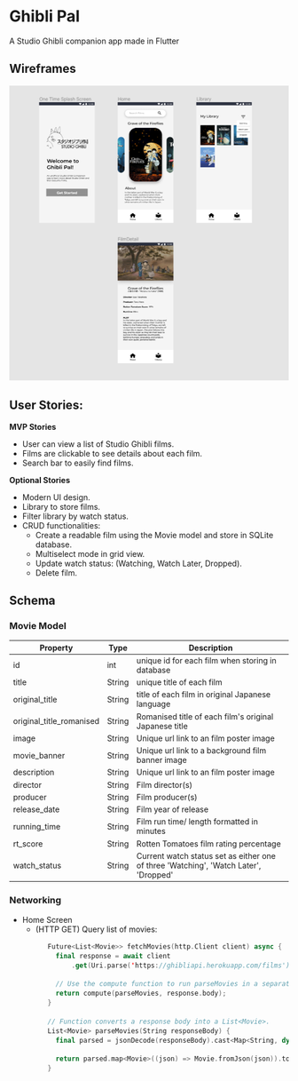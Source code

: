 # Ghibli Pal

A Studio Ghibli companion app made in Flutter

## Wireframes
<img src="Digital Wireframe.png" width=600>


## User Stories: 
**MVP Stories**
- User can view a list of Studio Ghibli films.
- Films are clickable to see details about each film.
- Search bar to easily find films.

**Optional Stories**
- Modern UI design. 
- Library to store films.
- Filter library by watch status. 
- CRUD functionalities:
  - Create a readable film using the Movie model and store in SQLite database. 
  - Multiselect mode in grid view.
  - Update watch status: (Watching, Watch Later, Dropped).
  - Delete film.


## Schema 
### Movie Model
| Property  | Type | Description |
| ------------- | ------------- | -------------|
| id | int  | unique id for each film when storing in database |
| title | String  | unique title of each film |
| original_title | String  | title of each film in original Japanese language |
| original_title_romanised | String  | Romanised title of each film's original Japanese title |
| image  | String  | Unique url link to an film poster image |
| movie_banner  | String  | Unique url link to a background film banner image |
| description  | String  | Unique url link to an film poster image |
| director  | String  | Film director(s) |
| producer  | String  | Film producer(s) |
| release_date  | String  | Film year of release |
| running_time  | String  | Film run time/ length formatted in minutes|
| rt_score  | String  | Rotten Tomatoes film rating percentage |
| watch_status  | String  | Current watch status set as either one of three 'Watching', 'Watch Later', 'Dropped' |


### Networking
- Home Screen
  - (HTTP GET) Query list of movies:
     ```swift
        Future<List<Movie>> fetchMovies(http.Client client) async {
          final response = await client
              .get(Uri.parse('https://ghibliapi.herokuapp.com/films'));

          // Use the compute function to run parseMovies in a separate isolate.
          return compute(parseMovies, response.body);
        }

        // Function converts a response body into a List<Movie>.
        List<Movie> parseMovies(String responseBody) {
          final parsed = jsonDecode(responseBody).cast<Map<String, dynamic>>();

          return parsed.map<Movie>((json) => Movie.fromJson(json)).toList();
        }
     ```


